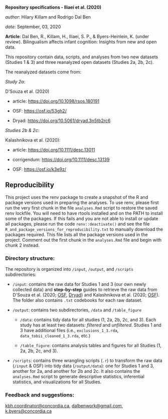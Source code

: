 **Repository specifications - Iliaei et al. (2020)**

*author*: Hilary Killam and Rodrigo Dal Ben

*date*: September, 03, 2020

**Article**: Dal Ben, R., Killam, H., Iliaei, S. P., & Byers-Heinlein, K. (under review). Bilingualism affects infant cognition: Insights from new and open data.

This repository contain data, scripts, and analyses from two new datasets (Studies 1 & 3) and three reanalyzed open datasets (Studies 2a, 2b, 2c).

The reanalyzed datasets come from: 

*Study 2a*: 

D'Souza et al. (2020)

- article: https://doi.org/10.1098/rsos.180191 

- OSF: https://osf.io/53gh2/

- Dryad: https://doi.org/10.5061/dryad.3n5tb2rc6 

*Studies 2b & 2c*: 

Kalashnikova et al. (2020):

- article: https://doi.org/10.1111/desc.13011
- corrigendum: https://doi.org/10.1111/desc.13139

- OSF: https://osf.io/k3e9z/

## Reproducibility

This project uses the renv package to create a snapshot of the R and package versions used in preparing the analyses. To use renv, please first run the very first chunk in the file `analyses.Rmd` script to restore the saved renv lockfile. You will need to have rtools installed and on the PATH to install some of the packages. If this fails and you are not able to install or update all packages, please run the code `renv::deactivate()` and see the file `R_and_package_versions_for_reproducibility.txt` to manually download the packages required. This file lists all the package versions used in the project. Comment out the first chunk in the `analyses.Rmd` file and begin with chunk 2 instead.

### Directory structure:

The repository is organized into `/input`, `/output`, and `/scripts` subdirectories: 

* `/input`: contains the raw data for Studies 1 and 3 (our own newly collected data) and **step-by-step** guides to retrieve the raw data from D'Souza et al. (2020; [OSF](https://osf.io/53gh2/), [Dryad](https://doi.org/10.5061/dryad.3n5tb2rc6)) and Kalashnikova et al. (2020; [OSF](https://osf.io/k3e9z/)). The folder also contains  `.txt` codebooks for each raw dataset.

* `/output`: contains two subdirectories, `/data` and `/table_figure`
  
  * `/data`: contains tidy data for all studies (1, 2a, 2b, 2c, and 3). Each study has at least two datasets: *filtered* and *unfiltered*. Studies 1 and 3 have additional files (i.e., `exclusions_1_3.rda`, `data_tobii_cleaned_1_3.rda`, etc.)
  
  * `/table_figure`: contains analysis tables and figures for all Studies (1, 2a, 2b, 2c, and 3).

* `/scripts`: contains three wrangling scripts (`.r`) to transform the raw data (`/input` & OSF) into tidy data (`/output/data`): one for Studies 1 and 3, another for 2a, and another for 2b and 2c. It also contains the `analyses.Rmd` script to generate descriptive statistics, inferential statistics, and visualizations for all Studies.

### Feedback and suggestions: 
<kbh.coordinator@concordia.ca>, <dalbenwork@gmail.com>, <k.byers@concordia.ca>

